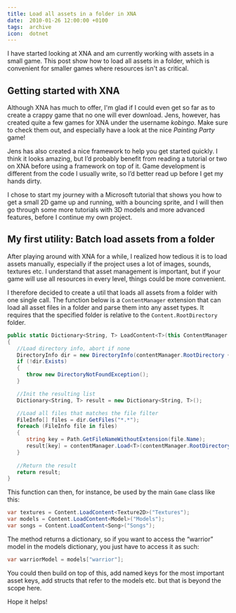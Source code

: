 ```yaml
---
title: Load all assets in a folder in XNA
date:  2010-01-26 12:00:00 +0100
tags:  archive
icon:  dotnet
---
```


I have started looking at XNA and am currently working with assets in a small game.
This post show how to load all assets in a folder, which is convenient for smaller
games where resources isn't as critical.


## Getting started with XNA

Although XNA has much to offer, I'm glad if I could even get so far as to create
a crappy game that no one will ever download. Jens, however, has created quite a
few games for XNA under the username *kobingo*. Make sure to check them out, and
especially have a look at the nice *Painting Party* game!

Jens has also created a nice framework to help you get started quickly. I think
it looks amazing, but I’d probably benefit from reading a tutorial or two on XNA
before using a framework on top of it. Game development is different from the code
I usually write, so I’d better read up before I get my hands dirty.

I chose to start my journey with a Microsoft tutorial that shows you how to get a
small 2D game up and running, with a bouncing sprite, and I will then go through
some more tutorials with 3D models and more advanced features, before I continue
my own project.


## My first utility: Batch load assets from a folder

After playing around with XNA for a while, I realized how tedious it is to load
assets manually, especially if the project uses a lot of images, sounds, textures
etc. I understand that asset management is important, but if your game will use
all resources in every level, things could be more convenient. 

I therefore decided to create a util that loads all assets from a folder with one
single call. The function below is a `ContentManager` extension that can load all
asset files in a folder and parse them into any asset types. It requires that the
specified folder is relative to the `Content.RootDirectory` folder.

```csharp
public static Dictionary<String, T> LoadContent<T>(this ContentManager contentManager, string contentFolder)
{
   //Load directory info, abort if none
   DirectoryInfo dir = new DirectoryInfo(contentManager.RootDirectory + "\\" + contentFolder);
   if (!dir.Exists) 
   {
      throw new DirectoryNotFoundException();
   }

   //Init the resulting list
   Dictionary<String, T> result = new Dictionary<String, T>();

   //Load all files that matches the file filter
   FileInfo[] files = dir.GetFiles("*.*");
   foreach (FileInfo file in files)
   {
      string key = Path.GetFileNameWithoutExtension(file.Name);
      result[key] = contentManager.Load<T>(contentManager.RootDirectory + "/" + contentFolder + "/" + key);
   }
   
   //Return the result
   return result;
}
```

This function can then, for instance, be used by the main `Game` class like this:

```csharp
var textures = Content.LoadContent<Texture2D>("Textures");
var models = Content.LoadContent<Model>("Models");
var songs = Content.LoadContent<Song>("Songs");
```

The method returns a dictionary, so if you want to access the “warrior” model in
the models dictionary, you just have to access it as such:

```csharp
var warriorModel = models["warrior"];
```

You could then build on top of this, add named keys for the most important asset
keys, add structs that refer to the models etc. but that is beyond the scope here.

Hope it helps!


